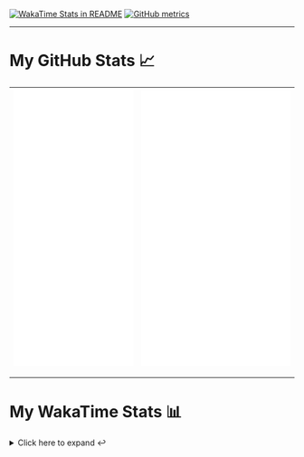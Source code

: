 [![WakaTime Stats in README](https://github.com/LOsioChico/LOsioChico/actions/workflows/waka.yml/badge.svg)](https://github.com/LOsioChico/LOsioChico/actions/workflows/waka.yml) [![GitHub metrics](https://github.com/LOsioChico/LOsioChico/actions/workflows/metrics.yml/badge.svg)](https://github.com/LOsioChico/LOsioChico/actions/workflows/metrics.yml)

---

# My GitHub Stats 📈

| ![](./assets/metrics.svg) | ![](./assets/metrics2.svg) |
| ------------------------- | -------------------------- |

---

# My WakaTime Stats 📊

<details>
<summary>Click here to expand ↩️</summary>
<br>

<!--START_SECTION:waka-->
![Code Time](http://img.shields.io/badge/Code%20Time-2%2C255%20hrs%202%20mins-blue)

![Lines of code](https://img.shields.io/badge/From%20Hello%20World%20I%27ve%20Written-478.6%20thousand%20lines%20of%20code-blue)

**🐱 My GitHub Data** 

> 📦 692.6 kB Used in GitHub's Storage 
 > 
> 🏆 240 Contributions in the Year 2025
 > 
> 🚫 Not Opted to Hire
 > 
> 📜 29 Public Repositories 
 > 
> 🔑 34 Private Repositories 
 > 
**I'm a Night 🦉** 

```text
🌞 Morning                714 commits         ████░░░░░░░░░░░░░░░░░░░░░   14.49 % 
🌆 Daytime                1624 commits        ████████░░░░░░░░░░░░░░░░░   32.97 % 
🌃 Evening                1676 commits        █████████░░░░░░░░░░░░░░░░   34.02 % 
🌙 Night                  912 commits         █████░░░░░░░░░░░░░░░░░░░░   18.51 % 
```
📅 **I'm Most Productive on Thursday** 

```text
Monday                   679 commits         ███░░░░░░░░░░░░░░░░░░░░░░   13.78 % 
Tuesday                  771 commits         ████░░░░░░░░░░░░░░░░░░░░░   15.65 % 
Wednesday                594 commits         ███░░░░░░░░░░░░░░░░░░░░░░   12.06 % 
Thursday                 941 commits         █████░░░░░░░░░░░░░░░░░░░░   19.10 % 
Friday                   718 commits         ████░░░░░░░░░░░░░░░░░░░░░   14.58 % 
Saturday                 766 commits         ████░░░░░░░░░░░░░░░░░░░░░   15.55 % 
Sunday                   457 commits         ██░░░░░░░░░░░░░░░░░░░░░░░   09.28 % 
```


📊 **This Week I Spent My Time On** 

```text
💬 Programming Languages: 
Astro                    6 hrs 5 mins        ██████████░░░░░░░░░░░░░░░   38.53 % 
TypeScript               4 hrs 35 mins       ███████░░░░░░░░░░░░░░░░░░   28.99 % 
YAML                     1 hr 16 mins        ██░░░░░░░░░░░░░░░░░░░░░░░   08.08 % 
Other                    1 hr                ██░░░░░░░░░░░░░░░░░░░░░░░   06.34 % 
JSON                     57 mins             ██░░░░░░░░░░░░░░░░░░░░░░░   06.08 % 
```

**I Mostly Code in TypeScript** 

```text
TypeScript               33 repos            ████████████░░░░░░░░░░░░░   49.25 % 
Scala                    9 repos             ███░░░░░░░░░░░░░░░░░░░░░░   13.43 % 
JavaScript               7 repos             ███░░░░░░░░░░░░░░░░░░░░░░   10.45 % 
CSS                      5 repos             ██░░░░░░░░░░░░░░░░░░░░░░░   07.46 % 
Astro                    4 repos             █░░░░░░░░░░░░░░░░░░░░░░░░   05.97 % 
```




 Last Updated on 20/06/2025 01:12:23 UTC
<!--END_SECTION:waka-->

## </details>
